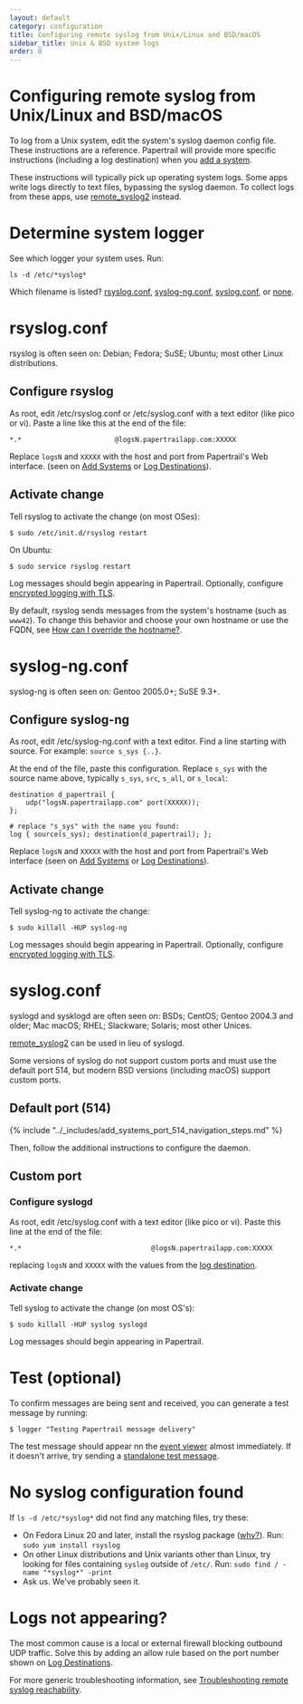 ```yaml
---
layout: default
category: configuration
title: Configuring remote syslog from Unix/Linux and BSD/macOS
sidebar_title: Unix & BSD system logs
order: 0
---
```


# Configuring remote syslog from Unix/Linux and BSD/macOS

To log from a Unix system, edit the system's syslog daemon config file. These instructions are a reference. Papertrail will provide more specific instructions (including a log destination) when you [add a system](https://papertrailapp.com/systems/setup).

These instructions will typically pick up operating system logs. Some apps write logs directly to text files, bypassing the syslog daemon. To collect logs from these apps, use [remote_syslog2](/kb/configuration/configuring-centralized-logging-from-text-log-files-in-unix/) instead.

# Determine system logger

See which logger your system uses. Run:

```
ls -d /etc/*syslog*
```

Which filename is listed? <a href="#rsyslog">rsyslog.conf</a>, <a href="#syslog-ng">syslog-ng.conf</a>, <a href="#syslog">syslog.conf</a>, or <a href="#none">none</a>.

# rsyslog.conf

rsyslog is often seen on: Debian; Fedora; SuSE; Ubuntu; most other Linux distributions.

## Configure rsyslog

As root, edit /etc/rsyslog.conf or /etc/syslog.conf with a text editor (like pico or vi). Paste a line like this at the end of the file:

```
*.*                       @logsN.papertrailapp.com:XXXXX
```

Replace `logsN` and `XXXXX` with the host and port from
Papertrail's Web interface. (seen on [Add Systems](https://papertrailapp.com/systems/setup) or [Log Destinations](https://papertrailapp.com/account/destinations)).

## Activate change

Tell rsyslog to activate the change (on most OSes):

```shell
$ sudo /etc/init.d/rsyslog restart
```

On Ubuntu:

```shell
$ sudo service rsyslog restart
```

Log messages should begin appearing in Papertrail. Optionally, configure [encrypted logging with TLS](/kb/configuration/encrypting-remote-syslog-with-tls-ssl#rsyslog).

By default, rsyslog sends messages from the system's hostname (such as `www42`). To change this behavior and choose your own hostname or use the FQDN, see [How can I override the hostname?](/kb/configuration/advanced-unix-logging-tips#set_hostname).

<a name="syslog-ng"></a>

# syslog-ng.conf

syslog-ng is often seen on: Gentoo 2005.0+; SuSE 9.3+.

## Configure syslog-ng

As root, edit /etc/syslog-ng.conf with a text editor. Find a line starting with source. For example: `source s_sys {..}`.

At the end of the file, paste this configuration. Replace `s_sys` with the source name above, typically `s_sys`, `src`, `s_all`, or `s_local`:

```
destination d_papertrail {
    udp("logsN.papertrailapp.com" port(XXXXX));
};

# replace "s_sys" with the name you found:
log { source(s_sys); destination(d_papertrail); };
```

Replace `logsN` and `XXXXX` with the host and port from Papertrail's Web interface (seen on [Add Systems](https://papertrailapp.com/systems/setup) or [Log Destinations](https://papertrailapp.com/account/destinations)).

## Activate change

Tell syslog-ng to activate the change:

```shell
$ sudo killall -HUP syslog-ng
```

Log messages should begin appearing in Papertrail. Optionally, configure [encrypted logging with TLS](/kb/configuration/encrypting-remote-syslog-with-tls-ssl#syslog-ng).

<a name="syslog"></a>

# syslog.conf

syslogd and sysklogd are often seen on: BSDs; CentOS; Gentoo 2004.3 and older; Mac macOS; RHEL; Slackware; Solaris; most other Unices.

[remote_syslog2](/kb/configuration/configuring-centralized-logging-from-text-log-files-in-unix) can be used in lieu of syslogd.

Some versions of syslog do not support custom ports and must use the default port 514, but modern BSD versions (including macOS) support custom ports.

## Default port (514)

{% include "../\_includes/add_systems_port_514_navigation_steps.md" %}

Then, follow the additional instructions to configure the daemon.

## Custom port

### Configure syslogd

As root, edit /etc/syslog.conf with a text editor (like pico or vi). Paste this line at the end of the file:

```
*.*                                @logsN.papertrailapp.com:XXXXX
```

replacing `logsN` and `XXXXX` with the values from the [log destination](https://papertrailapp.com/account/destinations).

### Activate change

Tell syslog to activate the change (on most OS's):

```shell
$ sudo killall -HUP syslog syslogd
```

Log messages should begin appearing in Papertrail.

# Test (optional)

To confirm messages are being sent and received, you can generate a test message by running:

```shell
$ logger "Testing Papertrail message delivery"
```

The test message should appear nn the [event viewer](https://papertrailapp.com/events) almost immediately. If it doesn't arrive, try sending a [standalone test message](/kb/configuration/troubleshooting-remote-syslog-reachability#test-system-logging-config).

# No syslog configuration found

If `ls -d /etc/*syslog*` did not find any matching files, try these:

* On Fedora Linux 20 and later, install the rsyslog package ([why?](https://fedoraproject.org/wiki/Changes/NoDefaultSyslog)). Run: `sudo yum install rsyslog`
* On other Linux distributions and Unix variants other than Linux, try looking for files containing `syslog` outside of `/etc/`. Run: `sudo find / -name "*syslog*" -print`
* Ask us. We've probably seen it.

# Logs not appearing?

The most common cause is a local or external firewall blocking outbound UDP traffic.
Solve this by adding an allow rule based on the port number shown on 
[Log Destinations](https://papertrailapp.com/account/destinations).

For more generic troubleshooting information, see
[Troubleshooting remote syslog reachability](/kb/configuration/troubleshooting-remote-syslog-reachability/).
